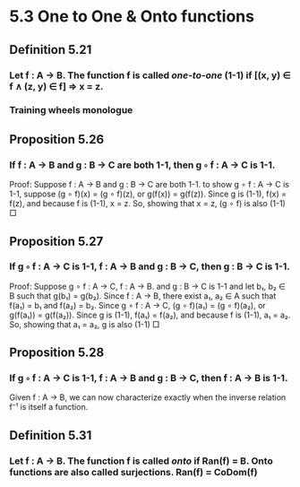 # 5.3 One to One & Onto functions

## Definition 5.21
### Let f : A → B. The function f is called _one-to-one_ (1-1) if [(x, y) ∈ f ∧ (z, y) ∈ f] ⇒ x = z.

### Training wheels monologue

## Proposition 5.26
### If f : A → B and g : B → C are both 1-1, then g ◦ f : A → C is 1-1.
Proof:
    Suppose f : A → B and g : B → C are both 1-1.
    to show g ∘ f : A → C is 1-1, suppose (g ∘ f)(x) = (g ∘ f)(z), or g(f(x)) = g(f(z)).
    Since g is (1-1), f(x) = f(z), and because f is (1-1), x = z.
    So, showing that x = z, (g ∘ f) is also (1-1)
□

## Proposition 5.27
### If g ◦ f : A → C is 1-1, f : A → B and g : B → C, then g : B → C is 1-1.
Proof:
    Suppose g ∘ f : A → C, f : A → B. and g : B → C
    is 1-1 and let b₁, b₂ ∈ B such that g(b₁) = g(b₂).
    Since f : A → B, there exist a₁, a₂ ∈ A such that f(a₁) = b₁ and f(a₂) = b₂.
    Since g ∘ f : A → C, (g ∘ f)(a₁) = (g ∘ f)(a₂), or g(f(a₁)) = g(f(a₂)).
    Since g is (1-1), f(a₁) = f(a₂), and because f is (1-1), a₁ = a₂.
    So, showing that a₁ = a₂, g is also (1-1)
□

## Proposition 5.28
### If g ◦ f : A → C is 1-1, f : A → B and g : B → C, then f : A → B is 1-1.

Given f : A → B, we can now characterize exactly when the inverse relation f⁻¹ is itself a function.

## Definition 5.31
### Let f : A → B. The function f is called _onto_ if Ran(f) = B. Onto functions are also called surjections. Ran(f) = CoDom(f)
